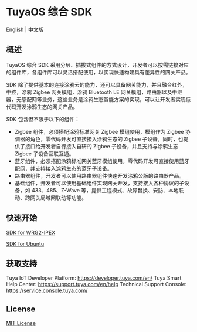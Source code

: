 # TuyaOS 综合 SDK

[English](./README.md) | 中文版

## 概述

TuyaOS 综合 SDK 采用分层、插拔式组件的方式设计，开发者可以按需链接对应的组件库，各组件库可以灵活搭配使用，以实现快速构建具有差异性的网关产品。

SDK 除了提供基本的连接涂鸦云的能力，还可以具备网关能力，并且融合红外，中控，涂鸦 Zigbee 网关模组，涂鸦 Bluetooth LE 网关模组，路由器以及中继器，无感配网等业务，这些业务是涂鸦生态智能方案的实现，可以让开发者实现低代码开发涂鸦生态的网关产品。  

SDK 包含但不限于以下的组件：  

- Zigbee 组件，必须搭配涂鸦标准网关 Zigbee 模组使用，模组作为 Zigbee 协调器的角色，零代码开发可直接接入涂鸦生态的 Zigbee 子设备。同时，也提供了接口给开发者自行接入自研的 Zigbee 子设备，并且支持与涂鸦生态 Zigbee 子设备互联互通。  
- 蓝牙组件，必须搭配涂鸦标准网关蓝牙模组使用，零代码开发可直接使用蓝牙配网，并支持接入涂鸦生态的蓝牙子设备。  
- 路由器组件，开发者可以使用路由器组件快速开发涂鸦公版的路由器产品。  
- 基础组件，开发者可以使用基础组件实现网关开发，支持接入各种协议的子设备，如 433、485、Z-Wave 等，提供工程模式、故障替换、安防、本地联动、跨网关局域网联动等功能。   

## 快速开始

[SDK for WRG2-IPEX](./WRG2-IPEX/README_zh.md)

[SDK for Ubuntu](./UBUNTU/README_zh.md)

## 获取支持

Tuya IoT Developer Platform: https://developer.tuya.com/en/
Tuya Smart Help Center: https://support.tuya.com/en/help
Technical Support Console: https://service.console.tuya.com/

## License

[MIT License](./LICENSE)
